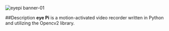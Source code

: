 ![eyepi banner-01](https://cloud.githubusercontent.com/assets/17185335/17948678/7d6420c4-6a5a-11e6-8724-941eab203c61.png)

##Description
**eye Pi** is a motion-activated video recorder written in Python and utilizing the Opencv2 library. 
